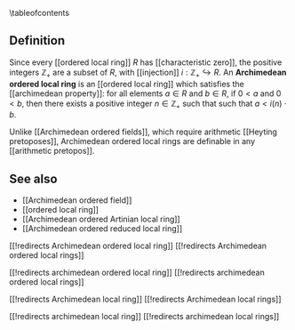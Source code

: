 \tableofcontents

## Definition

Since every [[ordered local ring]] $R$ has [[characteristic zero]], the positive integers $\mathbb{Z}_+$ are a subset of $R$, with [[injection]] $i:\mathbb{Z}_+ \hookrightarrow R$. An **Archimedean ordered local ring** is an [[ordered local ring]] which satisfies the [[archimedean property]]: for all elements $a \in R$ and $b \in R$, if $0 \lt a$ and $0 \lt b$, then there exists a positive integer $n \in \mathbb{Z}_+$ such that such that $a \lt i(n) \cdot b$. 

Unlike [[Archimedean ordered fields]], which require arithmetic [[Heyting pretoposes]], Archimedean ordered local rings are definable in any [[arithmetic pretopos]]. 

## See also

* [[Archimedean ordered field]]
* [[ordered local ring]]
* [[Archimedean ordered Artinian local ring]]
* [[Archimedean ordered reduced local ring]]

[[!redirects Archimedean ordered local ring]]
[[!redirects Archimedean ordered local rings]]

[[!redirects archimedean ordered local ring]]
[[!redirects archimedean ordered local rings]]

[[!redirects Archimedean local ring]]
[[!redirects Archimedean local rings]]

[[!redirects archimedean local ring]]
[[!redirects archimedean local rings]]

